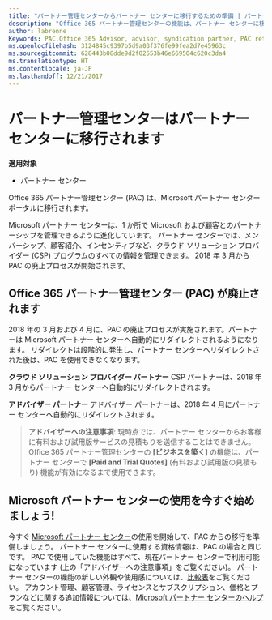 ```yaml
---
title: "パートナー管理センターからパートナー センターに移行するための準備 | パートナー センター"
description: "Office 365 パートナー管理センターの機能は、パートナー センターに移行されます。"
author: labrenne
Keywords: PAC,Office 365 Advisor, advisor, syndication partner, PAC retire, PAC retiring
ms.openlocfilehash: 3124845c9397b5d9a03f376fe99fea2d7e45963c
ms.sourcegitcommit: 628443b08dde9d2f02553b46e669504c620c3da4
ms.translationtype: HT
ms.contentlocale: ja-JP
ms.lasthandoff: 12/21/2017
---
```

# <a name="partner-admin-center-is-moving-to-partner-center"></a>パートナー管理センターはパートナー センターに移行されます

**適用対象**

-  パートナー センター

Office 365 パートナー管理センター (PAC) は、Microsoft パートナー センター ポータルに移行されます。

Microsoft パートナー センターは、1 か所で Microsoft および顧客とのパートナーシップを管理できるように進化しています。 パートナー センターでは、メンバーシップ、顧客紹介、インセンティブなど、クラウド ソリューション プロバイダー (CSP) プログラムのすべての情報を管理できます。 2018 年 3 月から PAC の廃止プロセスが開始されます。

## <a name="the-office-365-partner-admin-center-pac-will-be-retired"></a>Office 365 パートナー管理センター (PAC) が廃止されます

2018 年の 3 月および 4 月に、PAC の廃止プロセスが実施されます。パートナーは Microsoft パートナー センターへ自動的にリダイレクトされるようになります。 リダイレクトは段階的に発生し、パートナー センターへリダイレクトされた後は、PAC を使用できなくなります。 

**クラウド ソリューション プロバイダー パートナー** CSP パートナーは、2018 年 3 月からパートナー センターへ自動的にリダイレクトされます。 

**アドバイザー パートナー** アドバイザー パートナーは、2018 年 4 月にパートナー センターへ自動的にリダイレクトされます。

>**アドバイザーへの注意事項**: 現時点では、パートナー センターからお客様に有料および試用版サービスの見積もりを送信することはできません。  Office 365 パートナー管理センターの **[ビジネスを築く]** の機能は、パートナー センターで **[Paid and Trial Quotes]** (有料および試用版の見積もり) 機能が有効になるまで使用できます。

## <a name="start-using-the-microsoft-partner-center-now"></a>Microsoft パートナー センターの使用を今すぐ始めましょう!

今すぐ [Microsoft パートナー センター](https://partnercenter.microsoft.com/)の使用を開始して、PAC からの移行を準備しましょう。  パートナー センターに使用する資格情報は、PAC の場合と同じです。 PAC で使用していた機能はすべて、現在パートナー センターで利用可能になっています (上の「アドバイザーへの注意事項」をご覧ください)。 パートナー センターの機能の新しい外観や使用感については、[比較表](moving-from-pac-to-pc.md)をご覧ください。  アカウント管理、顧客管理、ライセンスとサブスクリプション、価格とプランなどに関する追加情報については、[Microsoft パートナー センターのヘルプ](https://partnercenter.microsoft.com/partner/help)をご覧ください。

 